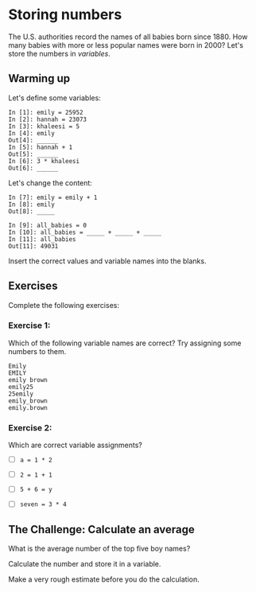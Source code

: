 # Storing numbers

The U.S. authorities record the names of all babies born since 1880. How many babies with more or less popular names were born in 2000? Let's store the numbers in *variables*. 

## Warming up

Let's define some variables:

    In [1]: emily = 25952
    In [2]: hannah = 23073
    In [3]: khaleesi = 5
    In [4]: emily
    Out[4]: ______
    In [5]: hannah + 1
    Out[5]: ______
    In [6]: 3 * khaleesi
    Out[6]: ______

Let's change the content:

    In [7]: emily = emily + 1
    In [8]: emily
    Out[8]: _____

    In [9]: all_babies = 0
    In [10]: all_babies = _____ + _____ + _____
    In [11]: all_babies
    Out[11]: 49031

Insert the correct values and variable names into the blanks.

## Exercises

Complete the following exercises:

### Exercise 1:

Which of the following variable names are correct? Try assigning some numbers to them.

    Emily
    EMILY
    emily brown 
    emily25
    25emily
    emily_brown
    emily.brown

### Exercise 2:

Which are correct variable assignments?

- [ ] `a = 1 * 2`
- [ ] `2 = 1 + 1`
- [ ] `5 + 6 = y`
- [ ] `seven = 3 * 4`


## The Challenge: Calculate an average

What is the average number of the top five boy names? 

Calculate the number and store it in a variable.

Make a very rough estimate before you do the calculation.


